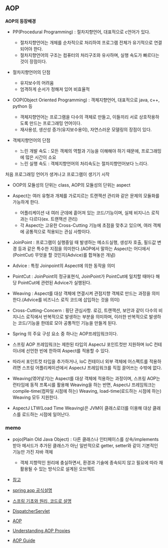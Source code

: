 ## AOP

**AOP의 등장배경**

- PP(Procedural Programming) : 절차지향언어, 대표적으로 c언어가 있다.

  - 절차지향언어는 개체를 순차적으로 처리하여 프로그램 전체가 유기적으로 연결되어야 한다.
  - 절차지향언어의 구조는 컴퓨터의 처리구조와 유사하며, 실행 속도가 빠르다는 것이 장점이다.

- 절차지향언어의 단점

  - 유지보수의 어려움
  - 엄격하게 순서가 정해져 있어 비효율적

- OOP(Object Oriented Programming) : 객체지향언어, 대표적으로 java, c++, python 등

  - 객체지향언어는 프로그램을 다수의 객체로 만들고, 이들끼리 서로 상호작용하도록 만드는 프로그래밍 언어이다.
  - 재사용성, 생산성 증가(유지보수용이), 자연스러운 모델링의 장점이 있다.

- 객체지향언어의 단점
  - 느린 개발 속도 : 모든 객체의 역할과 기능을 이해해야 하기 때문에, 프로그래밍에 많은 시간이 소요
  - 느린 실행 속도 : 객체지향언어의 처리속도는 절차지향언어보다 느리다.

처음 프로그래밍 언어가 생겨나고 프로그램이 생기기 시작

- OOP의 모듈성의 단위는 class, AOP의 모듈성의 단위는 aspect
- Aspect는 여러 유형과 개체를 가로지르는 트랜잭션 관리와 같은 문제의 모듈화를 가능하게 한다.

  - 어플리케이션 내 여러 군데에 흩어져 있는 코드/기능이며, 실제 비지니스 로직과는 다르다(ex. 트랜잭션 관리)
  - 각 Aspect는 고유한 Cross-Cutting 기능에 초점을 맞추고 있으며, 여러 객체에 공통적으로 적용되는 관심 사항이다.

- JoinPoint : 프로그램이 실행중일 때 발생하는 메소드실행, 생성자 호출, 필드값 변경 등과 같은 특수한 지점을 의미한다.(AOP에서 말하는 Aspect는 어디에서(PointCut) 무엇을 할 것인지(Advice)를 합쳐놓은 개념)
- Advice : 특정 Joinpoint의 Aspect에 의한 동작을 의미
- PointCut : JoinPoint의 정규표현식, JoinPoint가 PointCut에 일치할 때마다 해당 PointCut에 관련된 Advice가 실행된다.
- Weaving : Aspect를 대상 객체에 연결시켜 관점지향 객체로 만드는 과정을 의미한다.(Advice를 비즈니스 로직 코드에 삽입하는 것을 의미)
- Cross-Cutting-Concern : 횡단 관심사항. 로깅, 트랜잭션, 보안과 같이 다수의 비지니스 로직에서 반복적으로 발생하는 부분을 의미하며, 이러한 반복적으로 발생하는 코드/기능을 한데로 모아 공통적인 기능을 만들게 된다.
- Spring 의 주요 구성 요소 중 하나는 AOP프레임워크이다.

- 스프링 AOP 프레임워크는 제한된 타입의 AspectJ 포인트컷만 지원하며 IoC 컨테이너에 선언한 빈에 한하여 Aspect를 적용할 수 있다.
- 따라서 포인트컷 타입을 추가하거나, IoC 컨테이너 외부 객체에 어스펙트를 적용하려면 스프링 어플리케이션에서 AspectJ 프레임워크를 직접 끌어쓰는 수밖에 없다.
- Weaving(엮어넣기)는 Aspect를 대상 객체에 적용하는 과정이며, 스프링 AOP는 런타임에 동적 프록시를 활용해 Weaving을 하는 반면, AspectJ 프레임워크는 compile-time(컴파일 시점에 하는) Weaving, load-time(로드하는 시점에 하는) Weaving 모두 지원한다.
- AspectJ LTW(Load Time Weaving)은 JVM이 클래스로더를 이용해 대상 클래스를 로드하는 시점에 일어난다.

### memo

- pojo(Plain Old Java Object) : 다른 클래스나 인터페이스를 상속/implements 받아 메서드가 추가된 클래스가 아닌 일반적으로 getter, setter와 같이 기본적인 기능만 가진 자바 객체

  - 객체 지향적인 원리에 충실하면서, 환경과 기술에 종속되지 않고 필요에 따라 재활용될 수 있는 방식으로 설계된 오브젝트

- [참고](https://3months.tistory.com/74)
- [spring aop 공식설명](https://docs.spring.io/spring-framework/docs/2.5.5/reference/aop.html)
- [스프링 기초와 원리, 코드로 설명](https://velog.io/@shlee327/%EC%8A%A4%ED%94%84%EB%A7%81-%EA%B8%B0%EC%B4%88%EC%99%80-%EC%9B%90%EB%A6%AC%EB%A5%BC-%EC%95%8C%EC%95%84%EB%B3%B4%EC%9E%90)
- [DispatcherServlet](https://docs.spring.io/spring-framework/docs/current/javadoc-api/org/springframework/web/servlet/DispatcherServlet.html)
- [AOP](https://www.linkedin.com/pulse/aspect-oriented-programming-spring-aop-ahmed-marey)
- [Understanding AOP Proxies](https://docs.spring.io/spring-framework/docs/current/reference/html/core.html#aop-proxying)
- [AOP Guide](https://www.springframework.net/doc/reference/html/aop-quickstart.html)

